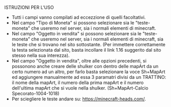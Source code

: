 ISTRUZIONI PER L'USO

- Tutti i campi vanno compilati ad eccezzione di quelli facoltativi.
- Nel campo "Tipo di Moneta" si possono selezionare sia le "teste-moneta" che useremo nel server, sia
  i normali elementi di minecraft.
- Nel campo "Oggetto in vendita" si possono selezionare sia le "teste-moneta" che useremo nel server, sia
  i normali elementi di minecraft, sia le teste che si trovano nel sito sottostante. (Per immettere
  correttamente la testa selezionata dal sito, basta incollare il link 1.16 suggerito dal
  sito stesso nella sua interezza).
- Nel campo "Oggetto in vendita", oltre alle opzioni precedenti, si possonono anche creare delle shulker con dentro
  delle mapArt da un certo numero ad un altro, per farlo basta selezionare la voce Sh+MapArt ed aggiungere
  manualmente ad essa 3 paramatri divisi da un TRATTINO: il nome della mapArt, il numero della prima mapArt e
  il numero dell'ultima mapArt che si vuole nella shulker. (Sh+MapArt-Calcio Specorato-1004-1018)
- Per sciegliere le teste andare su: https://minecraft-heads.com/.
